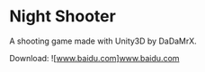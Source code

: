 # Night Shooter

A shooting game made with Unity3D by DaDaMrX.

Download: ![www.baidu.com]www.baidu.com

